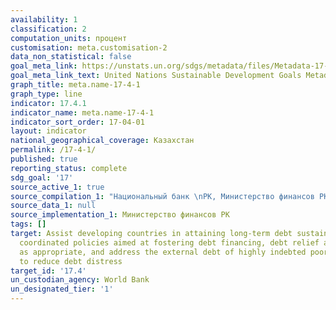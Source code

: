 ```yaml
---
availability: 1
classification: 2
computation_units: процент
customisation: meta.customisation-2
data_non_statistical: false
goal_meta_link: https://unstats.un.org/sdgs/metadata/files/Metadata-17-04-01.pdf
goal_meta_link_text: United Nations Sustainable Development Goals Metadata (pdf 468kB)
graph_title: meta.name-17-4-1
graph_type: line
indicator: 17.4.1
indicator_name: meta.name-17-4-1
indicator_sort_order: 17-04-01
layout: indicator
national_geographical_coverage: Казахстан
permalink: /17-4-1/
published: true
reporting_status: complete
sdg_goal: '17'
source_active_1: true
source_compilation_1: "Национальный банк \nРК, Министерство финансов РК"
source_data_1: null
source_implementation_1: Министерство финансов РК
tags: []
target: Assist developing countries in attaining long-term debt sustainability through
  coordinated policies aimed at fostering debt financing, debt relief and debt restructuring,
  as appropriate, and address the external debt of highly indebted poor countries
  to reduce debt distress
target_id: '17.4'
un_custodian_agency: World Bank
un_designated_tier: '1'
---
```


